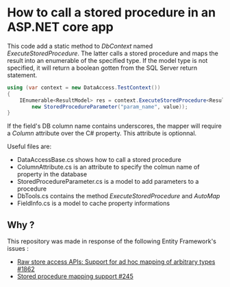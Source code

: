  # How to call a stored procedure in an ASP.NET core app

This code add a static method to *DbContext* named *ExecuteStoredProcedure*.
The latter calls a stored procedure and maps the result into an enumerable of
the specified type. If the model type is not specified, it will return a
boolean gotten from the SQL Server return statement.

```csharp
using (var context = new DataAccess.TestContext())
{
    IEnumerable<ResultModel> res = context.ExecuteStoredProcedure<ResultModel>("[dbo].[StoredProcedureName]",
        new StoredProcedureParameter("param_name", value));
}
```

If the field's DB column name contains underscores, the mapper will require a
*Column* attribute over the C# property. This attribute is optionnal.

Useful files are:
- DataAccessBase.cs shows how to call a stored procedure
- ColumnAttribute.cs is an attribute to specify the colmun name of property
  in the database
- StoredProcedureParameter.cs is a model to add parameters to a procedure
- DbTools.cs contains the method *ExecuteStoredProcedure* and *AutoMap*
- FieldInfo.cs is a model to cache property informations

## Why ?

This repository was made in response of the following Entity Framework's issues : 
- [Raw store access APIs: Support for ad hoc mapping of arbitrary types #1862](https://github.com/aspnet/EntityFramework/issues/1862)
- [Stored procedure mapping support #245](https://github.com/aspnet/EntityFramework/issues/245)
